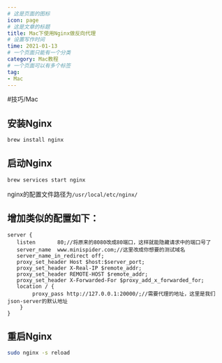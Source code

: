```yaml
---
# 这是页面的图标
icon: page
# 这是文章的标题
title: Mac下使用Nginx做反向代理
# 设置写作时间
time: 2021-01-13
# 一个页面只能有一个分类
category: Mac教程
# 一个页面可以有多个标签
tag:
- Mac
---
```


#技巧/Mac

## 安装Nginx
```bash
brew install nginx
```

## 启动Nginx
```bash
brew services start nginx
```

nginx的配置文件路径为`/usr/local/etc/nginx/`

## 增加类似的配置如下：
```nginx
server {
   listen       80;//将原来的8080改成80端口，这样就能隐藏请求中的端口号了
   server_name  www.minispider.com;//这里改成你想要的测试域名
   server_name_in_redirect off;
   proxy_set_header Host $host:$server_port;
   proxy_set_header X-Real-IP $remote_addr;
   proxy_set_header REMOTE-HOST $remote_addr;
   proxy_set_header X-Forwarded-For $proxy_add_x_forwarded_for;
   location / {
        proxy_pass http://127.0.0.1:20000/;//需要代理的地址，这里是我们json-server的默认地址
    }
}
```

## 重启Nginx
```bash
sudo nginx -s reload
```
